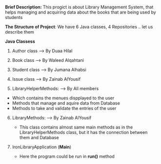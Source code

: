 **Brief Description:** This progict is about Library Management System, that helps managing and acquiring data about the books that are being used by students

**The Structure of Project**: We have 6 Java classes, 4 Repositories .. let us describe them

**Java Classess**

1. Author class --> By Duaa Hilal

2. Book class --> By Waleed Alqahtani

3. Student class --> By Jumana Alhabsi

4. Issue class --> By Zainab AlYousif

5. LibraryHelperMethods: --> By All members
* Which contains the menues dispplayed to the user
* Methods that manage and aquire data from Database
* Methods to take and validate the entries of the user

6. LibraryMethods: --> By Zainab AlYousif
    * This class contains almost same main methods as in the LibraryHelperMethods class, but it has the connection between them and Database

8. IronLibraryApplication (**Main**)
    * Here the program could be run in **run()** method